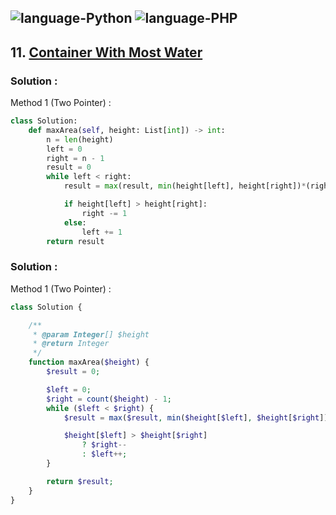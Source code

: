 ![language-Python](https://img.shields.io/badge/Python-ffd43b?style=for-the-badge&logo=PYTHON)
![language-PHP](https://img.shields.io/badge/PHP-acb1f9?style=for-the-badge&logo=PHP)
---

## 11. [Container With Most Water](https://leetcode.com/problems/container-with-most-water)

### Solution :

Method 1 (Two Pointer) :
```python
class Solution:
    def maxArea(self, height: List[int]) -> int:
        n = len(height)
        left = 0
        right = n - 1
        result = 0
        while left < right:
            result = max(result, min(height[left], height[right])*(right-left))

            if height[left] > height[right]:
                right -= 1
            else:
                left += 1
        return result
```

### Solution :

Method 1 (Two Pointer) :
```php
class Solution {

    /**
     * @param Integer[] $height
     * @return Integer
     */
    function maxArea($height) {
        $result = 0;

        $left = 0;
        $right = count($height) - 1;
        while ($left < $right) {
            $result = max($result, min($height[$left], $height[$right])*($right-$left));

            $height[$left] > $height[$right]
                ? $right--
                : $left++;
        }

        return $result;
    }
}
```
